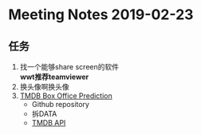 # Meeting Notes 2019-02-23
## 任务
1. 找一个能够share screen的软件  
   **wwt推荐teamviewer**  
2. 换头像啊换头像
3. [TMDB Box Office Prediction](https://www.kaggle.com/c/tmdb-box-office-prediction)  
   * Github repository
   * 拆DATA
   * [TMDB API](https://developers.themoviedb.org/3/getting-started/introduction)

